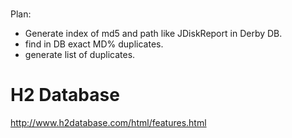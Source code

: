# 
Plan:
- Generate index of md5 and path like JDiskReport in Derby DB.
- find in DB exact MD% duplicates.
- generate list of duplicates.

# H2 Database
http://www.h2database.com/html/features.html
